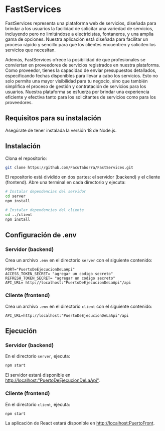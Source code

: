 # FastServices

FastServices representa una plataforma web de servicios, diseñada para brindar a los usuarios la facilidad de solicitar una variedad de servicios, incluyendo pero no limitándose a electricistas, fontaneros, y una amplia gama de opciones. Nuestra aplicación está diseñada para facilitar un proceso rápido y sencillo para que los clientes encuentren y soliciten los servicios que necesitan.

Además, FastServices ofrece la posibilidad de que profesionales se conviertan en proveedores de servicios registrados en nuestra plataforma. Como proveedor, tienes la capacidad de enviar presupuestos detallados, especificando fechas disponibles para llevar a cabo los servicios. Esto no solo permite una mayor visibilidad para tu negocio, sino que también simplifica el proceso de gestión y contratación de servicios para los usuarios. Nuestra plataforma se esfuerza por brindar una experiencia eficiente y efectiva tanto para los solicitantes de servicios como para los proveedores.

## Requisitos para su instalación

Asegúrate de tener instalada la versión 18 de Node.js.

## Instalación

Clona el repositorio:

```bash
git clone https://github.com/FacuTaborra/FastServices.git
```

El repositorio está dividido en dos partes: el servidor (backend) y el cliente (frontend). Abre una terminal en cada directorio y ejecuta:

```bash
# Instalar dependencias del servidor
cd server
npm install

# Instalar dependencias del cliente
cd ../client
npm install
```

## Configuración de .env

### Servidor (backend)

Crea un archivo `.env` en el directorio `server` con el siguiente contenido:

```env
PORT="PuertoDeEjecucionDeLaApi"
ACCESS_TOKEN_SECRET= "agregar un codigo secreto"
REFRESH_TOKEN_SECRET= "agregar un codigo secreto"
API_URL= http://localhost:"PuertoDeEjecucionDeLaApi"/api
```

### Cliente (frontend)

Crea un archivo `.env` en el directorio `client` con el siguiente contenido:

```env
API_URL=http://localhost:"PuertoDeEjecucionDeLaApi"/api
```

## Ejecución

### Servidor (backend)

En el directorio `server`, ejecuta:

```bash
npm start
```

El servidor estará disponible en [http://localhost:"PuertoDeEjecucionDeLaApi"](http://localhost:"PuertoDeEjecucionDeLaApi").

### Cliente (frontend)

En el directorio `client`, ejecuta:

```bash
npm start
```

La aplicación de React estará disponible en [http://localhost:PuertoFront](http://localhost:PuertoFront).
```
